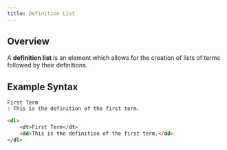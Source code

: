 ```yaml
---
title: Definition List
---
```


## Overview

A **definition list** is an element which allows for the creation of lists of terms followed by their definitions.

## Example Syntax

```text
First Term
: This is the definition of the first term.
```

```html
<dl>
    <dt>First Term</dt>
    <dd>This is the definition of the first term.</dd>
</dl>
```
